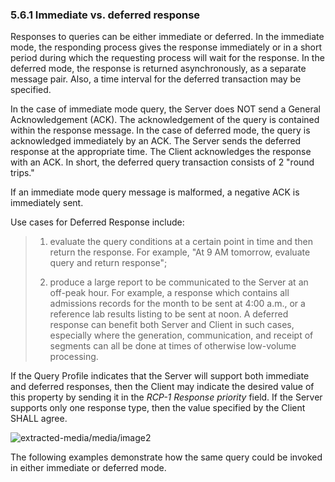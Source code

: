 ### 5.6.1 Immediate vs. deferred response

Responses to queries can be either immediate or deferred. In the immediate mode, the responding process gives the response immediately or in a short period during which the requesting process will wait for the response. In the deferred mode, the response is returned asynchronously, as a separate message pair. Also, a time interval for the deferred transaction may be specified.

In the case of immediate mode query, the Server does NOT send a General Acknowledgement (ACK). The acknowledgement of the query is contained within the response message. In the case of deferred mode, the query is acknowledged immediately by an ACK. The Server sends the deferred response at the appropriate time. The Client acknowledges the response with an ACK. In short, the deferred query transaction consists of 2 "round trips."

If an immediate mode query message is malformed, a negative ACK is immediately sent.

Use cases for Deferred Response include:

> 1) evaluate the query conditions at a certain point in time and then return the response. For example, "At 9 AM tomorrow, evaluate query and return response";
>
> 2) produce a large report to be communicated to the Server at an off-peak hour. For example, a response which contains all admissions records for the month to be sent at 4:00 a.m., or a reference lab results listing to be sent at noon. A deferred response can benefit both Server and Client in such cases, especially where the generation, communication, and receipt of segments can all be done at times of otherwise low-volume processing.

If the Query Profile indicates that the Server will support both immediate and deferred responses, then the Client may indicate the desired value of this property by sending it in the _RCP-1 Response priority_ field. If the Server supports only one response type, then the value specified by the Client SHALL agree.

![extracted-media/media/image2](extracted-media/media/image2.wmf)

The following examples demonstrate how the same query could be invoked in either immediate or deferred mode.
